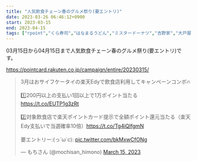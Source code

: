 ```yaml
---
title: "人気飲食チェーン春のグルメ祭り(要エントリ)"
date: 2023-03-26 06:46:12+0900
start: 2023-03-15
end: 2023-04-15
tags: ["rpoint","くら寿司","はなまるうどん","ミスタードーナツ","吉野家","大戸屋","幸楽苑"]
---
```


03月15日から04月15日まで人気飲食チェーン春のグルメ祭り(要エントリ)です。

https://pointcard.rakuten.co.jp/campaign/entire/20230315/

<blockquote class="twitter-tweet"><p lang="ja" dir="ltr">3月はおサイフケータイの楽天Edyで飲食店利用してキャンペーンコンボ🔥<br><br>1️⃣200円以上の支払い1回以上で1万ポイント当たる<a href="https://t.co/EUTP1g3zRt">https://t.co/EUTP1g3zRt</a><br><br>2️⃣対象飲食店で楽天ポイントカード提示で全額ポイント還元当たる（楽天Edy支払いで当選確率10倍）<a href="https://t.co/Tg4iQlfgmN">https://t.co/Tg4iQlfgmN</a><br><br>要エントリー:(っ`ω´c): <a href="https://t.co/bkMxwCfONg">pic.twitter.com/bkMxwCfONg</a></p>&mdash; もちさん (@mochisan_himono) <a href="https://twitter.com/mochisan_himono/status/1635856858673201152?ref_src=twsrc%5Etfw">March 15, 2023</a></blockquote> <script async src="https://platform.twitter.com/widgets.js" charset="utf-8"></script>
